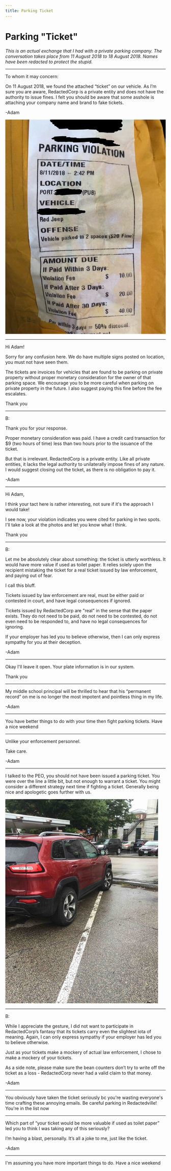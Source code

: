 ```yaml
---
title: Parking Ticket
---
```


# Parking "Ticket"

*This is an actual exchange that I had with a private parking company. The conversation takes place from 11 August 2018 to 18 August 2018. Names have been redacted to protect the stupid.*

---

To whom it may concern:

On 11 August 2018, we found the attached “ticket” on our vehicle. As I’m sure you are aware, RedactedCorp is a private entity and does not have the authority to issue fines. I felt you should be aware that some asshole is attaching your company name and brand to fake tickets. 


-Adam

![](/assets/images/IMG_0070.JPG)

---

Hi Adam!

Sorry for any confusion here. We do have multiple signs posted on location, you must not have seen them. 

The tickets are invoices for vehicles that are found to be parking on private property without proper monetary consideration for the owner of that parking space.  We encourage you to be more careful when parking on private property in the future.  I also suggest paying this fine before the fee escalates. 

Thank you

---

B:

Thank you for your response. 

Proper monetary consideration was paid. I have a credit card transaction for $9 (two hours of time) less than two hours prior to the issuance of the ticket. 

But that is irrelevant. RedactedCorp is a private entity. Like all private entities, it lacks the legal authority to unilaterally impose fines of any nature. I would suggest closing out the ticket, as there is no obligation to pay it. 

-Adam

---

Hi Adam,

I think your tact here is rather interesting, not sure if it's the approach I would take!

I see now, your violation indicates you were cited for parking in two spots.  I'll take a look at the photos and let you know what I think.  

Thank you

---

B:

Let me be absolutely clear about something: the ticket is utterly worthless. It would have more value if used as toilet paper. It relies solely upon the recipient mistaking the ticket for a real ticket issued by law enforcement, and paying out of fear.

I call this bluff.

Tickets issued by law enforcement are real, must be either paid or contested in court, and have legal consequences if ignored.

Tickets issued by RedactedCorp are "real" in the sense that the paper exists. They do not need to be paid, do not need to be contested, do not even need to be responded to, and have no legal consequences for ignoring.

If your employer has led you to believe otherwise, then I can only express sympathy for you at their deception. 

-Adam

---

Okay I'll leave it open. Your plate information is in our system.

Thank you

---

My middle school principal will be thrilled to hear that his “permanent record” on me is no longer the most impotent and pointless thing in my life.  

-Adam

---

You have better things to do with your time then fight parking tickets. Have a nice weekend

---

Unlike your enforcement personnel. 

Take care. 

-Adam

---

I talked to the PEO, you should not have been issued a parking ticket.  You were over the line a little bit, but not enough to warrant a ticket.  You might consider a different strategy next time if fighting a ticket. Generally being nice and apologetic goes further with us. 

![](/assets/images/car_pic.png)

---

B:

While I appreciate the gesture, I did not want to participate in RedactedCorp’s fantasy that its tickets carry even the slightest iota of meaning. Again, I can only express sympathy if your employer has led you to believe otherwise.

Just as your tickets make a mockery of actual law enforcement, I chose to make a mockery of your tickets.

As a side note, please make sure the bean counters don’t try to write off the ticket as a loss - RedactedCorp never had a valid claim to that money. 

-Adam

---

You obviously have taken the ticket seriously bc you're wasting everyone's time crafting these annoying emails.  Be careful parking in Redactedville!  You're in the list now

---

Which part of “your ticket would be more valuable if used as toilet paper” led you to think I was taking any of this seriously?

I’m having a blast, personally. It’s all a joke to me, just like the ticket. 

-Adam

---

I'm assuming you have more important things to do. Have a nice weekend
